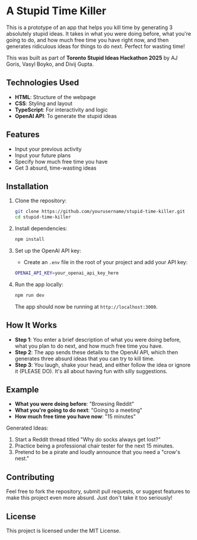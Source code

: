 # A Stupid Time Killer

This is a prototype of an app that helps you kill time by generating 3 absolutely stupid ideas. It takes in what you were doing before, what you're going to do, and how much free time you have right now, and then generates ridiculous ideas for things to do next. Perfect for wasting time! 

This was built as part of **Toronto Stupid Ideas Hackathon 2025** by AJ Goris, Vasyl Boyko, and Divij Gupta.

## Technologies Used
- **HTML**: Structure of the webpage
- **CSS**: Styling and layout
- **TypeScript**: For interactivity and logic
- **OpenAI API**: To generate the stupid ideas

## Features
- Input your previous activity
- Input your future plans
- Specify how much free time you have
- Get 3 absurd, time-wasting ideas

## Installation

1. Clone the repository:
    ```bash
    git clone https://github.com/yourusername/stupid-time-killer.git
    cd stupid-time-killer
    ```

2. Install dependencies:
    ```bash
    npm install
    ```

3. Set up the OpenAI API key:
    - Create an `.env` file in the root of your project and add your API key:
    ```bash
    OPENAI_API_KEY=your_openai_api_key_here
    ```

4. Run the app locally:
    ```bash
    npm run dev
    ```

    The app should now be running at `http://localhost:3000`.

## How It Works

- **Step 1**: You enter a brief description of what you were doing before, what you plan to do next, and how much free time you have.
- **Step 2**: The app sends these details to the OpenAI API, which then generates three absurd ideas that you can try to kill time.
- **Step 3**: You laugh, shake your head, and either follow the idea or ignore it (PLEASE DO). It's all about having fun with silly suggestions.

## Example

- **What you were doing before**: "Browsing Reddit"
- **What you're going to do next**: "Going to a meeting"
- **How much free time you have now**: "15 minutes"

Generated Ideas:
1. Start a Reddit thread titled "Why do socks always get lost?"
2. Practice being a professional chair tester for the next 15 minutes.
3. Pretend to be a pirate and loudly announce that you need a "crow's nest."

## Contributing

Feel free to fork the repository, submit pull requests, or suggest features to make this project even more absurd. Just don't take it too seriously!

## License

This project is licensed under the MIT License.
